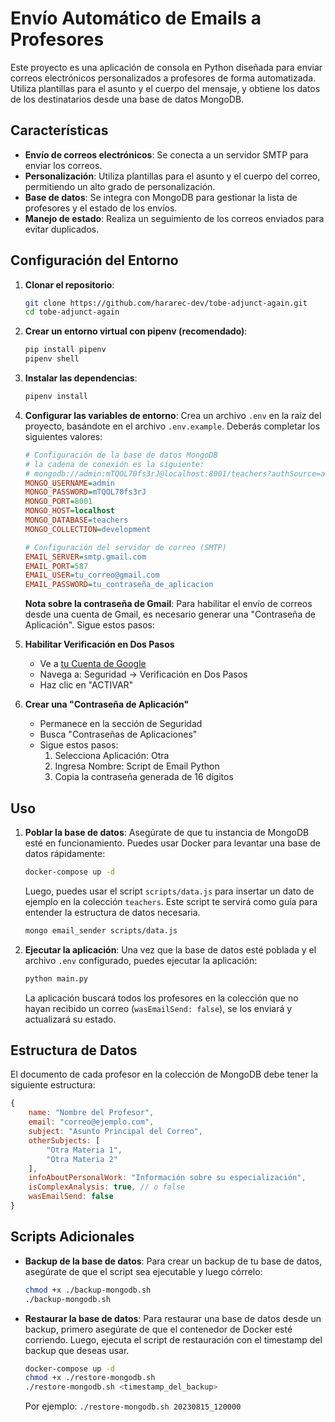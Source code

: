 # Envío Automático de Emails a Profesores

Este proyecto es una aplicación de consola en Python diseñada para enviar correos electrónicos personalizados a profesores de forma automatizada. Utiliza plantillas para el asunto y el cuerpo del mensaje, y obtiene los datos de los destinatarios desde una base de datos MongoDB.

## Características

- **Envío de correos electrónicos**: Se conecta a un servidor SMTP para enviar los correos.
- **Personalización**: Utiliza plantillas para el asunto y el cuerpo del correo, permitiendo un alto grado de personalización.
- **Base de datos**: Se integra con MongoDB para gestionar la lista de profesores y el estado de los envíos.
- **Manejo de estado**: Realiza un seguimiento de los correos enviados para evitar duplicados.

## Configuración del Entorno

1.  **Clonar el repositorio**:
    ```bash
    git clone https://github.com/hararec-dev/tobe-adjunct-again.git
    cd tobe-adjunct-again
    ```

2.  **Crear un entorno virtual con pipenv (recomendado)**:
    ```bash
    pip install pipenv
    pipenv shell
    ```

3.  **Instalar las dependencias**:
    ```bash
    pipenv install
    ```

4.  **Configurar las variables de entorno**:
    Crea un archivo `.env` en la raíz del proyecto, basándote en el archivo `.env.example`. Deberás completar los siguientes valores:

    ```ini
    # Configuración de la base de datos MongoDB
    # la cadena de conexión es la siguiente:
    # mongodb://admin:mTQOL70fs3rJ@localhost:8001/teachers?authSource=admin
    MONGO_USERNAME=admin
    MONGO_PASSWORD=mTQOL70fs3rJ
    MONGO_PORT=8001
    MONGO_HOST=localhost
    MONGO_DATABASE=teachers
    MONGO_COLLECTION=development

    # Configuración del servidor de correo (SMTP)
    EMAIL_SERVER=smtp.gmail.com
    EMAIL_PORT=587
    EMAIL_USER=tu_correo@gmail.com
    EMAIL_PASSWORD=tu_contraseña_de_aplicacion
    ```

    **Nota sobre la contraseña de Gmail**: Para habilitar el envío de correos desde una cuenta de Gmail, es necesario generar una "Contraseña de Aplicación". Sigue estos pasos:
1. **Habilitar Verificación en Dos Pasos**
   - Ve a [tu Cuenta de Google](https://myaccount.google.com/)
   - Navega a: Seguridad → Verificación en Dos Pasos
   - Haz clic en "ACTIVAR"

2. **Crear una "Contraseña de Aplicación"**
   - Permanece en la sección de Seguridad
   - Busca "Contraseñas de Aplicaciones"
   - Sigue estos pasos:
     1. Selecciona Aplicación: Otra
     2. Ingresa Nombre: Script de Email Python
     3. Copia la contraseña generada de 16 dígitos

## Uso

1.  **Poblar la base de datos**:
    Asegúrate de que tu instancia de MongoDB esté en funcionamiento. Puedes usar Docker para levantar una base de datos rápidamente:
    ```bash
    docker-compose up -d
    ```

    Luego, puedes usar el script `scripts/data.js` para insertar un dato de ejemplo en la colección `teachers`. Este script te servirá como guía para entender la estructura de datos necesaria.
    ```bash
    mongo email_sender scripts/data.js
    ```

2.  **Ejecutar la aplicación**:
    Una vez que la base de datos esté poblada y el archivo `.env` configurado, puedes ejecutar la aplicación:
    ```bash
    python main.py
    ```
    La aplicación buscará todos los profesores en la colección que no hayan recibido un correo (`wasEmailSend: false`), se los enviará y actualizará su estado.

## Estructura de Datos

El documento de cada profesor en la colección de MongoDB debe tener la siguiente estructura:

```javascript
{
    name: "Nombre del Profesor",
    email: "correo@ejemplo.com",
    subject: "Asunto Principal del Correo",
    otherSubjects: [
        "Otra Materia 1",
        "Otra Materia 2"
    ],
    infoAboutPersonalWork: "Información sobre su especialización",
    isComplexAnalysis: true, // o false
    wasEmailSend: false
}
```

## Scripts Adicionales

-   **Backup de la base de datos**:
    Para crear un backup de tu base de datos, asegúrate de que el script sea ejecutable y luego córrelo:
    ```bash
    chmod +x ./backup-mongodb.sh
    ./backup-mongodb.sh
    ```

-   **Restaurar la base de datos**:
    Para restaurar una base de datos desde un backup, primero asegúrate de que el contenedor de Docker esté corriendo. Luego, ejecuta el script de restauración con el timestamp del backup que deseas usar.
    ```bash
    docker-compose up -d
    chmod +x ./restore-mongodb.sh
    ./restore-mongodb.sh <timestamp_del_backup>
    ```
    Por ejemplo: `./restore-mongodb.sh 20230815_120000`
